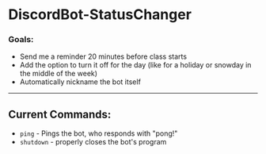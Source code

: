 # DiscordBot-StatusChanger

### Goals:
<!-- This "self-bot" type bot is against Discord ToS and isn't possible... :(
- Change status to "In class: className" during my scheduled class
- Change back to original status when class ends
- Set myself to busy during class so I don't get notifications in class, change back afterwards -->
- Send me a reminder 20 minutes before class starts
- Add the option to turn it off for the day (like for a holiday or snowday in the middle of the week)
- Automatically nickname the bot itself

---

## Current Commands:

- `ping` - Pings the bot, who responds with "pong!"
- `shutdown` - properly closes the bot's program